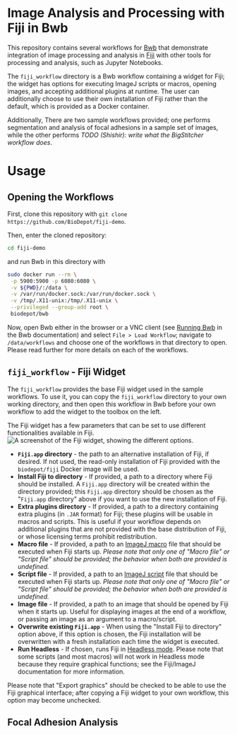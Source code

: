 # Image Analysis and Processing with Fiji in Bwb

This repository contains several workflows for
[Bwb](https://github.com/BioDepot/Biodepot-workflow-builder) that
demonstrate integration of image processing and analysis in
[Fiji](https://fiji.sc) with other tools for processing and analysis,
such as Jupyter Notebooks.

The `fiji_workflow` directory is a Bwb workflow containing a widget
for Fiji; the widget has options for executing ImageJ scripts or
macros, opening images, and accepting additional plugins at
runtime. The user can additionally choose to use their own
installation of Fiji rather than the default, which is provided as a
Docker container.

Additionally, There are two sample workflows provided; one performs
segmentation and analysis of focal adhesions in a sample set of
images, while the other performs _TODO (Shishir): write what the
BigStitcher workflow does_.

# Usage
## Opening the Workflows

First, clone this repository with `git clone
https://github.com/BioDepot/fiji-demo`.

Then, enter the cloned repository:
```bash
cd fiji-demo
```

and run Bwb in this directory with
```bash
sudo docker run --rm \
 -p 5900:5900 -p 6080:6080 \
 -v ${PWD}/:/data \
 -v /var/run/docker.sock:/var/run/docker.sock \
 -v /tmp/.X11-unix:/tmp/.X11-unix \
 --privileged --group-add root \
 biodepot/bwb
 ```
 
Now, open Bwb either in the browser or a VNC client (see [Running
Bwb](https://github.com/biodepot/biodepot-workflow-builder#overview-running-bwb)
in the Bwb documentation) and select `File > Load Workflow`; navigate
to `/data/workflows` and choose one of the workflows in that directory
to open. Please read further for more details on each of the
workflows.

## `fiji_workflow` - Fiji Widget
The `fiji_workflow` provides the base Fiji widget used in the sample
workflows. To use it, you can copy the `fiji_workflow` directory to
your own working directory, and then open this workflow in Bwb before
your own workflow to add the widget to the toolbox on the left.

The Fiji widget has a few parameters that can be set to use different
functionalities available in Fiji. 
![A screenshot of the Fiji widget, showing the different
options.](images/fiji_widget.png)
  * **`Fiji.app` directory** - the path to an alternative installation
    of Fiji, if desired. If not used, the read-only installation of
    Fiji provided with the `biodepot/fiji` Docker image will be used.
  * **Install Fiji to directory** - If provided, a path to a directory
    where Fiji should be installed. A `Fiji.app` directory will be
    created within the directory provided; this `Fiji.app` directory
    should be chosen as the "`Fiji.app` directory" above if you want
    to use the new installation of Fiji.
  * **Extra plugins directory** - If provided, a path to a directory
    containing extra plugins (in `.JAR` format) for Fiji; these
    plugins will be usable in macros and scripts. This is useful if
    your workflow depends on additional plugins that are not provided
    with the base distribution of Fiji, or whose licensing terms
    prohibit redistribution.
  * **Macro file** - If provided, a path to an [ImageJ
    macro](https://imagej.net/scripting/macro) file that should be
    executed when Fiji starts up. *Please note that only one of "Macro
    file" or "Script file" should be provided; the behavior when both
    are provided is undefined.*
  * **Script file** - If provided, a path to an [ImageJ
    script](https://imagej.net/scripting/) file that should be
    executed when Fiji starts up. *Please note that only one of "Macro
    file" or "Script file" should be provided; the behavior when both
    are provided is undefined.*
  * **Image file** - If provided, a path to an image that should be
    opened by Fiji when it starts up. Useful for displaying images at
    the end of a workflow, or passing an image as an argument to a
    macro/script.
  * **Overwrite existing `Fiji.app`** - When using the "Install Fiji
    to directory" option above, if this option is chosen, the Fiji
    installation will be overwritten with a fresh installation each
    time the widget is executed.
  * **Run Headless** - If chosen, runs Fiji in [Headless
    mode](https://imagej.net/learn/headless). Please note that some
    scripts (and most macros) will not work in Headless mode because
    they require graphical functions; see the Fiji/ImageJ
    documentation for more information.
	
  Please note that "Export graphics" should be checked to be able to
  use the Fiji graphical interface; after copying a Fiji widget to
  your own workflow, this option may become unchecked.

## Focal Adhesion Analysis
